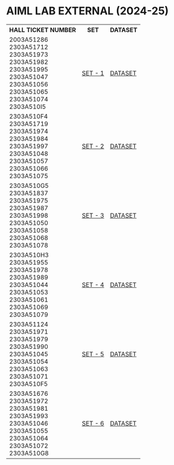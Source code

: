 # AIML LAB EXTERNAL (2024-25)
<table>
  <tr>
    <th>HALL TICKET NUMBER</th>
    <th>  SET  </th>
    <th>DATASET</th>
  </tr>
  <tr>
    <td>2003A51286<br>
      2303A51712<br>
      2303A51973<br>
      2303A51982<br>
      2303A51995<br>
      2303A51047<br>
      2303A51056<br>
      2303A51065<br>
      2303A51074<br>
      2303A510I5</td>
    <td><a href = "https://drive.google.com/file/d/13c9FP2d02Ovw5mPi0sj-SX4DM-rBwJem/view?usp=drive_link">SET - 1</a></td>
    <td><a href = "https://people.sc.fsu.edu/~jburkardt/data/csv/hw_200.csv">DATASET</a></td>
  </tr>
  <tr>
    <td>2303A510F4<br>
      2303A51719<br>
      2303A51974<br>
      2303A51984<br>
      2303A51997<br>
      2303A51048<br>
      2303A51057<br>
      2303A51066<br>
      2303A51075</td>
    <td><a href = "https://drive.google.com/file/d/1NMN5Gg9l3EfnUlx7hc8_zOeuSNSFuPrA/view?usp=drive_link">SET - 2</a></td>
    <td><a href = "https://archive.ics.uci.edu/ml/machine-learning-databases/breast-cancer-wisconsin/wdbc.data">DATASET</a></td>
  </tr>
  <tr>
    <td>2303A510G5<br>
      2303A51837<br>
      2303A51975<br>
      2303A51987<br>
      2303A51998<br>
      2303A51050<br>
      2303A51058<br>
      2303A51068<br>
      2303A51078</td>
    <td><a href = "https://drive.google.com/file/d/1nxyrJx_PIvLosEBS2P1T-76v31rEvBRY/view?usp=drive_link">SET - 3</a></td>
    <td><a href = "https://archive.ics.uci.edu/ml/machine-learning-databases/iris/iris.data">DATASET</a></td>
  </tr>
  <tr>
    <td>2303A510H3<br>
      2303A51955<br>
      2303A51978<br>
      2303A51989<br>
      2303A51044<br>
      2303A51053<br>
      2303A51061<br>
      2303A51069<br>
      2303A51079</td>
    <td><a href = "https://drive.google.com/file/d/1bNVbeopLhRh1yPMKuH8vTnhK7PGhULmb/view?usp=drive_link">SET - 4</a></td>
    <td><a href = "https://archive.ics.uci.edu/ml/machine-learning-databases/wine/wine.data">DATASET</a></td>
  </tr>
  <tr>
    <td>2303A51124<br>
      2303A51971<br>
      2303A51979<br>
      2303A51990<br>
      2303A51045<br>
      2303A51054<br>
      2303A51063<br>
      2303A51071<br>
      2303A510F5</td>
    <td><a href = "https://drive.google.com/file/d/1COLl-5dJ0r13Ca3e1C18cApkEgscSRoB/view?usp=drive_link">SET - 5</a></td>
    <td><a href = "https://archive.ics.uci.edu/ml/machine-learning-databases/iris/iris.data">DATASET</a></td>
  </tr>
  <tr>
    <td>2303A51676<br>
      2303A51972<br>
      2303A51981<br>
      2303A51993<br>
      2303A51046<br>
      2303A51055<br>
      2303A51064<br>
      2303A51072<br>
      2303A510G8</td>
    <td><a href = "https://drive.google.com/file/d/1sSrt_AXQcgBN8ckZrtxBQTkPAg9zHUE_/view?usp=drive_link">SET - 6</a></td>
    <td><a href = "https://raw.githubusercontent.com/datasciencedojo/datasets/master/titanic.csv">DATASET</a></td>
  </tr>
</table>
